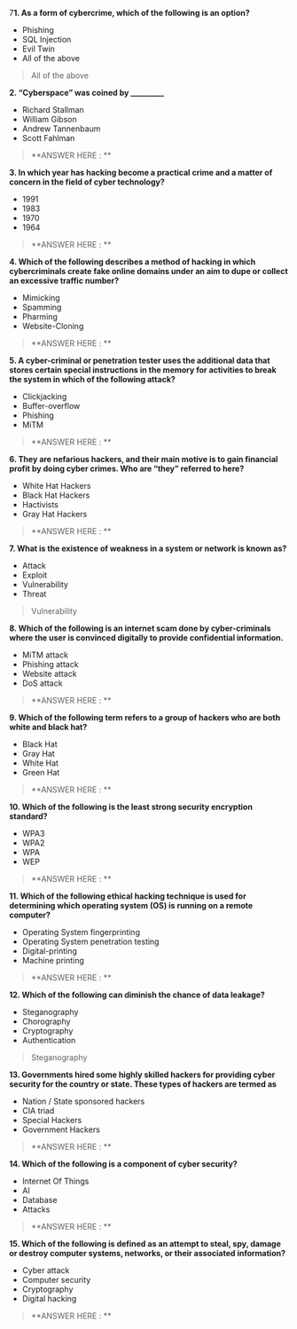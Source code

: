 7**1. As a form of cybercrime, which of the following is an option?**

- Phishing 
- SQL Injection
- Evil Twin 
- All of the above

> All of the above

**2. “Cyberspace” was coined by _________**

- Richard Stallman
- William Gibson
- Andrew Tannenbaum
- Scott Fahlman

> **ANSWER HERE : ** 

**3.  In which year has hacking become a practical crime and a matter of concern in the field of cyber technology?**

- 1991
- 1983
- 1970
- 1964

> **ANSWER HERE : ** 

**4. Which of the following describes a method of hacking in which cybercriminals create fake online domains under an aim to dupe or collect an excessive traffic number?**

- Mimicking 
- Spamming 
- Pharming
- Website-Cloning

> **ANSWER HERE : ** 

**5. A cyber-criminal or penetration tester uses the additional data that stores certain special instructions in the memory for activities to break the system in which of the following attack?**

- Clickjacking
- Buffer-overflow
- Phishing
- MiTM

> **ANSWER HERE : ** 

**6. They are nefarious hackers, and their main motive is to gain financial profit by doing cyber crimes. Who are “they” referred to here?**

- White Hat Hackers
- Black Hat Hackers
- Hactivists
- Gray Hat Hackers

> **ANSWER HERE : ** 

**7. What is the existence of weakness in a system or network is known as?**

- Attack
- Exploit
- Vulnerability
- Threat

> Vulnerability

**8. Which of the following is an internet scam done by cyber-criminals where the user is convinced digitally to provide confidential information.**

- MiTM attack
- Phishing attack
- Website attack
- DoS attack

> **ANSWER HERE : ** 

**9. Which of the following term refers to a group of hackers who are both white and black hat?**

- Black Hat 
- Gray Hat
- White Hat
- Green Hat

> **ANSWER HERE : **  

**10. Which of the following is the least strong security encryption standard?** 

- WPA3
- WPA2
- WPA
- WEP

> **ANSWER HERE : **  

**11. Which of the following ethical hacking technique is used for determining which operating system (OS) is running on a remote computer?**

- Operating System fingerprinting
- Operating System penetration testing
- Digital-printing
- Machine printing

> **ANSWER HERE : **  

**12. Which of the following can diminish the chance of data leakage?**

- Steganography
- Chorography
- Cryptography
- Authentication

> Steganography 

**13. Governments hired some highly skilled hackers for providing cyber security for the country or state. These types of hackers are termed as**

- Nation / State sponsored hackers
- CIA triad
- Special Hackers
- Government Hackers

> **ANSWER HERE : **  

**14. Which of the following is a component of cyber security?**

- Internet Of Things
- AI
- Database
- Attacks

> **ANSWER HERE : **  

**15. Which of the following is defined as an attempt to steal, spy, damage or destroy computer systems, networks, or their associated information?**

- Cyber attack
- Computer security
- Cryptography
- Digital hacking

> **ANSWER HERE : **  
